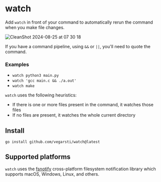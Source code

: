 # watch

Add `watch` in front of your command to automatically rerun the command when you make file changes.

![CleanShot 2024-08-25 at 07 30 18](https://github.com/user-attachments/assets/1f5c8f70-c485-4982-a503-4e0ba391f0ea)

If you have a command pipeline, using `&&` or `||`, you'll need to quote the command.

### Examples

- `watch python3 main.py`
- `watch 'gcc main.c && ./a.out'`
- `watch make`

`watch` uses the following heuristics:

- If there is one or more files present in the command, it watches those files
- If no files are present, it watches the whole current directory

## Install

`go install github.com/vegarsti/watch@latest`

## Supported platforms

`watch` uses the [fsnotify](https://github.com/fsnotify/fsnotify) cross-platform filesystem notification library which supports macOS, Windows, Linux, and others.
